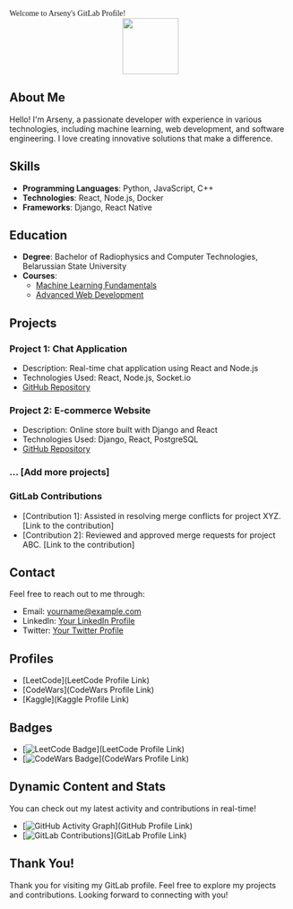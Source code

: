 <link rel="stylesheet" href="https://fonts.googleapis.com/css2?family=Roboto:wght@300&display=swap">
<link rel="stylesheet" type="text/css" href="styles.css">

<span style="font-family: 'Lucida Console';">
    Welcome to Arseny's GitLab Profile! 👋
</span>

<div id="header" align="center">
  <img src="https://media.giphy.com/media/M9gbBd9nbDrOTu1Mqx/giphy.gif" width="100"/>
</div>

## About Me
Hello! I'm Arseny, a passionate developer with experience in various technologies, including machine learning, web development, and software engineering. I love creating innovative solutions that make a difference.


## Skills
- **Programming Languages**: Python, JavaScript, C++
- **Technologies**: React, Node.js, Docker
- **Frameworks**: Django, React Native

## Education
- **Degree**: Bachelor of Radiophysics and Computer Technologies, Belarussian State University
- **Courses**: 
  - [Machine Learning Fundamentals](link_to_course1)
  - [Advanced Web Development](link_to_course2)

## Projects
### Project 1: Chat Application
- Description: Real-time chat application using React and Node.js
- Technologies Used: React, Node.js, Socket.io
- [GitHub Repository](link_to_repository)

### Project 2: E-commerce Website
- Description: Online store built with Django and React
- Technologies Used: Django, React, PostgreSQL
- [GitHub Repository](link_to_repository)

### ... [Add more projects]

<!-- ## Contributions
### Open Source Contributions
- [Contribution 1]: Fixed a critical bug in XYZ open source project. [Link to the contribution]
- [Contribution 2]: Implemented a new feature for ABC open source project. [Link to the contribution] -->

### GitLab Contributions
- [Contribution 1]: Assisted in resolving merge conflicts for project XYZ. [Link to the contribution]
- [Contribution 2]: Reviewed and approved merge requests for project ABC. [Link to the contribution]

<!-- ## Blog
I occasionally write about technology, programming, and other topics. Check out my latest blog posts:
- [Blog Post 1]: How to Optimize React Applications [Link to the blog post]
- [Blog Post 2]: Getting Started with Machine Learning [Link to the blog post] -->

## Contact
Feel free to reach out to me through:
- Email: yourname@example.com
- LinkedIn: [Your LinkedIn Profile](link_to_linkedin)
- Twitter: [Your Twitter Profile](link_to_twitter)

## Profiles
- [LeetCode](LeetCode Profile Link)
- [CodeWars](CodeWars Profile Link)
- [Kaggle](Kaggle Profile Link)

## Badges
- [![LeetCode Badge](badge1_url)](LeetCode Profile Link)
- [![CodeWars Badge](badge2_url)](CodeWars Profile Link)

## Dynamic Content and Stats
You can check out my latest activity and contributions in real-time!
- [![GitHub Activity Graph](github_activity_graph_url)](GitHub Profile Link)
- [![GitLab Contributions](gitlab_contributions_url)](GitLab Profile Link)

## Thank You!
Thank you for visiting my GitLab profile. Feel free to explore my projects and contributions. Looking forward to connecting with you!
